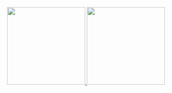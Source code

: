 <!--
[![Yuri's GitHub stats](https://github-readme-stats.vercel.app/api?username=yurifalves&show_icons=true&theme=chartreuse-dark&show_owner=true)](https://github.com/yurifalves?tab=repositories)

[![Yuri's Top Langs](https://github-readme-stats.vercel.app/api/top-langs/?username=yurifalves&show_icons=true&theme=chartreuse-dark&show_owner=true&hide=jupyter%20notebook&layout=compact&langs_count=10)](https://github.com/yurifalves?tab=repositories)
-->
<!--
<div align="center">
  <a href="https://github.com/yurifalves?tab=repositories">
  <img height="180em" src="https://github-readme-stats.vercel.app/api?username=yurifalves&show_icons=true&theme=chartreuse-dark&include_all_commits=true&count_private=true&cache_seconds=1800">
  <img height="180em" src="https://github-readme-stats.vercel.app/api/top-langs/?username=yurifalves&theme=chartreuse-dark&show_owner=true&hide=jupyter%20notebook&layout=compact&langs_count=7&cache_seconds=1800">
</div>
  -->

<div align="center">
  <a href="https://github.com/yurifalves?tab=repositories">
  <img height="180em" src="https://github-readme-stats.vercel.app/api?username=benccalcyxzfi&show_icons=true&theme=chartreuse-dark&include_all_commits=true&count_private=true&cache_seconds=1800"/>
  <img height="180em" src="https://github-readme-stats.vercel.app/api/top-langs/?username=benccalcyxzfi&layout=compact&langs_count=7&theme=chartreuse-dark&cache_seconds=1800"/>

</div>
  
